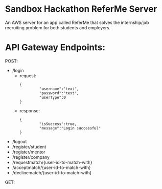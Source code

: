 # Sandbox Hackathon ReferMe Server
An AWS server for an app called ReferMe that solves the internship/job recruiting problem for both students and employers.

# API Gateway Endpoints:

POST:
* /login
    * request:
         ```
         {
                  "username":"text",
                  "password":"text",
                  "userType":0
         }
         ```
    * response:
         ```
         {
                  "isSuccess":true,
                  "message":"Login successful"
         }
         ```
* /logout
* /register/student
* /register/mentor
* /register/company
* /requestmatch/{user-id-to-match-with}
* /acceptmatch/{user-id-to-match-with}
* /declinematch/{user-id-to-match-with}

GET:

